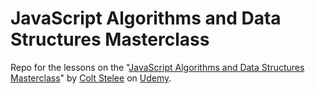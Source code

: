 # JavaScript Algorithms and Data Structures Masterclass
Repo for the lessons on the "[JavaScript Algorithms and Data Structures Masterclass](https://www.udemy.com/course/js-algorithms-and-data-structures-masterclass)" by [Colt Stelee](https://www.youtube.com/c/ColtSteeleCode) on [Udemy](https://www.udemy.com).
